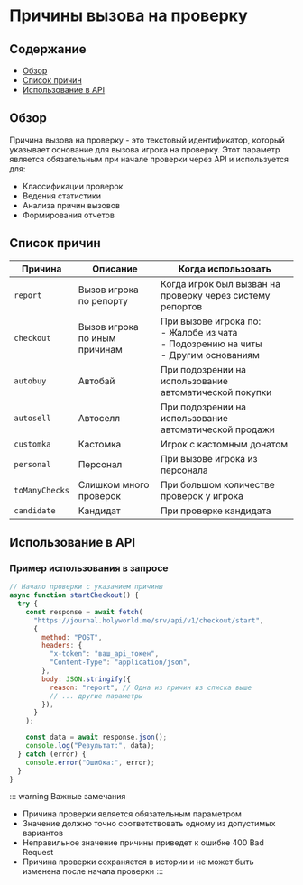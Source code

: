 # Причины вызова на проверку

## Содержание

- [Обзор](#обзор)
- [Список причин](#список-причин)
- [Использование в API](#использование-в-api)

## Обзор

Причина вызова на проверку - это текстовый идентификатор, который указывает основание для вызова игрока на проверку. Этот параметр является обязательным при начале проверки через API и используется для:

- Классификации проверок
- Ведения статистики
- Анализа причин вызовов
- Формирования отчетов

## Список причин

| Причина        | Описание                      | Когда использовать                                                                       |
| -------------- | ----------------------------- | ---------------------------------------------------------------------------------------- |
| `report`       | Вызов игрока по репорту       | Когда игрок был вызван на проверку через систему репортов                                |
| `checkout`     | Вызов игрока по иным причинам | При вызове игрока по:<br>- Жалобе из чата<br>- Подозрению на читы<br>- Другим основаниям |
| `autobuy`      | Автобай                       | При подозрении на использование автоматической покупки                                   |
| `autosell`     | Автоселл                      | При подозрении на использование автоматической продажи                                   |
| `customka`     | Кастомка                      | Игрок с кастомным донатом                                                                |
| `personal`     | Персонал                      | При вызове игрока из персонала                                                           |
| `toManyChecks` | Слишком много проверок        | При большом количестве проверок у игрока                                                 |
| `candidate`    | Кандидат                      | При проверке кандидата                                                                   |

## Использование в API

### Пример использования в запросе

```javascript
// Начало проверки с указанием причины
async function startCheckout() {
  try {
    const response = await fetch(
      "https://journal.holyworld.me/srv/api/v1/checkout/start",
      {
        method: "POST",
        headers: {
          "x-token": "ваш_api_токен",
          "Content-Type": "application/json",
        },
        body: JSON.stringify({
          reason: "report", // Одна из причин из списка выше
          // ... другие параметры
        }),
      }
    );

    const data = await response.json();
    console.log("Результат:", data);
  } catch (error) {
    console.error("Ошибка:", error);
  }
}
```

::: warning Важные замечания

- Причина проверки является обязательным параметром
- Значение должно точно соответствовать одному из допустимых вариантов
- Неправильное значение причины приведет к ошибке 400 Bad Request
- Причина проверки сохраняется в истории и не может быть изменена после начала проверки
  :::
